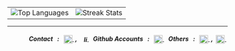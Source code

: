 <table border="0" align="center" width="100%">
  <tr>
    <td><img src="https://github-readme-stats.vercel.app/api/top-langs/?username=asurpbs&theme=github_dark&hide_border=true&include_all_commits=true&count_private=true&layout=compact" alt="Top Languages"/> </td>
    <td><img src="https://github-readme-streak-stats.herokuapp.com/?user=asurpbs&theme=dark&hide_border=false" alt="Streak Stats"/> 
    </td>
  </tr>
</table>
<hr>
<div align="right">
  <h5>
    &nbsp; Contact &nbsp;&nbsp;:&nbsp;&nbsp;
      <a href="mailto:tqd8ewd7d@mozmail.com" target="blank">
        <img align="center" src="https://www.svgrepo.com/show/381000/new-logo-gmail.svg" alt="Mail" height="20" width="20" />
      </a>
    &nbsp;,&nbsp;
      <a href="https://linkedin.com/in/mithilaprabashwara" target="_blank">
        <img align="center" src="https://www.svgrepo.com/show/475661/linkedin-color.svg" alt="linkedin" height="16" width="16" />
      </a>
    &nbsp;&nbsp; Github Accounts &nbsp;&nbsp;:&nbsp;&nbsp;
      <a href="https://github.com/mthlpbs" target="blank">
        <img align="center" src="https://www.svgrepo.com/show/450156/github.svg" alt="Mail" height="20" width="20" />
      </a>
    &nbsp;&nbsp; Others &nbsp;&nbsp;:&nbsp;&nbsp;
      <a href="https://learn.microsoft.com/en-us/users/mthlpbs" target="_blank">
        <img align="center" src="https://www.svgrepo.com/show/452062/microsoft.svg" alt="Microsoft Learn" height="20" width="20" />
      </a>
    &nbsp;,&nbsp;
    <a href="https://stackoverflow.com/users/19565278/mthlpbs" target="_blank">
      <img align="center" src="https://www.svgrepo.com/show/475686/stackoverflow-color.svg" alt="stackoverflow" height="20" width="20"/>
    </a>
  &nbsp;
  </h5>
</div>
